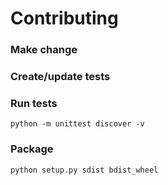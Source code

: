 # Contributing

### Make change

### Create/update tests

### Run tests

```shell
python -m unittest discover -v
```

### Package

```shell
python setup.py sdist bdist_wheel
```
